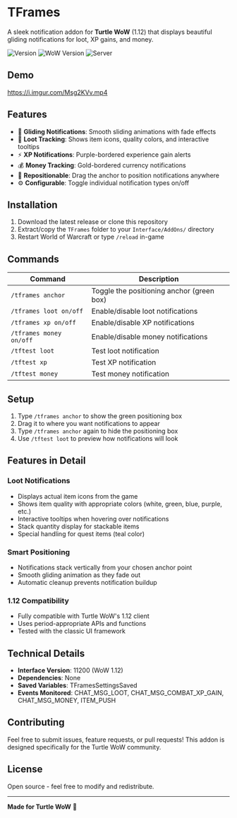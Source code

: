 # TFrames

A sleek notification addon for **Turtle WoW** (1.12) that displays beautiful gliding notifications for loot, XP gains, and money.

![Version](https://img.shields.io/badge/version-0.9-blue)
![WoW Version](https://img.shields.io/badge/WoW-1.12-orange)
![Server](https://img.shields.io/badge/server-Turtle%20WoW-green)

## Demo

https://i.imgur.com/Msg2KVv.mp4

## Features

- 🎯 **Gliding Notifications**: Smooth sliding animations with fade effects
- 🎒 **Loot Tracking**: Shows item icons, quality colors, and interactive tooltips
- ⚡ **XP Notifications**: Purple-bordered experience gain alerts
- 💰 **Money Tracking**: Gold-bordered currency notifications
- 📍 **Repositionable**: Drag the anchor to position notifications anywhere
- ⚙️ **Configurable**: Toggle individual notification types on/off

## Installation

1. Download the latest release or clone this repository
2. Extract/copy the `TFrames` folder to your `Interface/AddOns/` directory
3. Restart World of Warcraft or type `/reload` in-game

## Commands

| Command | Description |
|---------|-------------|
| `/tframes anchor` | Toggle the positioning anchor (green box) |
| `/tframes loot on/off` | Enable/disable loot notifications |
| `/tframes xp on/off` | Enable/disable XP notifications |
| `/tframes money on/off` | Enable/disable money notifications |
| `/tftest loot` | Test loot notification |
| `/tftest xp` | Test XP notification |
| `/tftest money` | Test money notification |

## Setup

1. Type `/tframes anchor` to show the green positioning box
2. Drag it to where you want notifications to appear
3. Type `/tframes anchor` again to hide the positioning box
4. Use `/tftest loot` to preview how notifications will look

## Features in Detail

### Loot Notifications
- Displays actual item icons from the game
- Shows item quality with appropriate colors (white, green, blue, purple, etc.)
- Interactive tooltips when hovering over notifications
- Stack quantity display for stackable items
- Special handling for quest items (teal color)

### Smart Positioning
- Notifications stack vertically from your chosen anchor point
- Smooth gliding animation as they fade out
- Automatic cleanup prevents notification buildup

### 1.12 Compatibility
- Fully compatible with Turtle WoW's 1.12 client
- Uses period-appropriate APIs and functions
- Tested with the classic UI framework

## Technical Details

- **Interface Version**: 11200 (WoW 1.12)
- **Dependencies**: None
- **Saved Variables**: TFramesSettingsSaved
- **Events Monitored**: CHAT_MSG_LOOT, CHAT_MSG_COMBAT_XP_GAIN, CHAT_MSG_MONEY, ITEM_PUSH

## Contributing

Feel free to submit issues, feature requests, or pull requests! This addon is designed specifically for the Turtle WoW community.

## License

Open source - feel free to modify and redistribute.

---

**Made for Turtle WoW** 🐢
